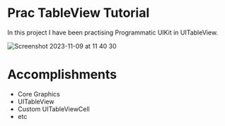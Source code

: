 # Prac TableView Tutorial

In this project I have been practising Programmatic UIKit in UITableView.

![Screenshot 2023-11-09 at 11 40 30](https://github.com/carrington-manyuchi/pracTableViewTut/assets/60835640/4af9a32e-ea7d-48cf-8d0a-39c7a41b4d2d)

# Accomplishments
- Core Graphics
- UITableView
- Custom UITableViewCell
- etc
